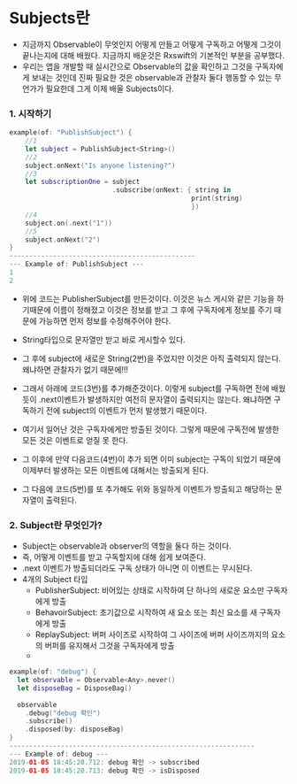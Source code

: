 # Subjects란

- 지금까지 Observable이 무엇인지 어떻게 만들고 어떻게 구독하고 어떻게 그것이 끝나는지에 대해 배웠다. 지금까지 배운것은 Rxswift의 기본적인 부분을 공부했다.
- 우리는 앱을 개발할 때 실시간으로 Observable의 값을 확인하고 그것을 구독자에게 보내는 것인데 진짜 필요한 것은 observable과 관찰자 둘다 행동할 수 있는 무언가가 필요한데 그게 이제 배울 Subjects이다.



### 1. 시작하기

```swift
example(of: "PublishSubject") { 
    //1
	let subject = PublishSubject<String>() 
    //2
    subject.onNext("Is anyone listening?") 
    //3
    let subscriptionOne = subject 
  						  .subscribe(onNext: { string in 
                                              print(string) 
											  })
    //4
    subject.on(.next("1"))
    //5
    subject.onNext("2")
}
-----------------------------------------------
--- Example of: PublishSubject --- 
1 
2 
```

- 위에 코드는 PublisherSubject를 만든것이다. 이것은 뉴스 게시와 같은 기능을 하기때문에 이름이 정해졌고 이것은 정보를 받고 그 후에 구독자에게 정보를 주기 때문에 가능하면 먼저 정보를 수정해주어야 한다.
- String타입으로 문자열만 받고 바로 게시할수 있다. 

- 그 후에 subject에 새로운 String(2번)을 주었지만 이것은 아직 출력되지 않는다. 왜냐하면 관찰자가 없기 때문에!!!
- 그래서 아래에 코드(3번)를 추가해준것이다. 이렇게 subject를 구독하면 전에 배웠듯이 .next이벤트가 발생하지만 여전히 문자열이 출력되지는 않는다. 왜냐하면 구독하기 전에 subject의 이벤트가 먼저 발생했기 때문이다.
- 여기서 일어난 것은 구독자에게만 방출된 것이다.  그렇게 때문에 구독전에 발생한 모든 것은 이벤트로 얻질 못 한다.
- 그 이후에 만약 다음코드(4번)이 추가 되면 이미 subject는 구독이 되었기 때문에 이제부터 발생하는 모든 이벤트에 대해서는 방출되게 된다.
- 그 다음에 코드(5번)를 또 추가해도 위와 동일하게 이벤트가 방출되고 해당하는 문자열이 출력된다.

### 2. Subject란 무엇인가?

- Subject는 observable과 observer의 역할을 둘다 하는 것이다.
- 즉, 어떻게 이벤트를 받고 구독할지에 대해 쉽게 보여준다.
- .next 이벤트가 방출되더라도 구독 상태가 아니면 이 이벤트는 무시된다.
- 4개의 Subject 타입
  - PublisherSubject: 비어있는 상태로 시작하여 단 하나의 새로운 요소만 구독자에게 방출
  - BehavoirSubject: 초기값으로 시작하여 새 요소 또는 최신 요소를 새 구독자에게 방출
  - ReplaySubject: 버퍼 사이즈로 시작하여 그 사이즈에 버퍼 사이즈까지의 요소의 버퍼를 유지해서 그것을 구독자에게 방출
  - 

```swift
example(of: "debug") {
  let observable = Observable<Any>.never()
  let disposeBag = DisposeBag()
  
  observable
    .debug("debug 확인")
    .subscribe()
    .disposed(by: disposeBag)
}
--------------------------------------------------------------
--- Example of: debug ---
2019-01-05 18:45:20.712: debug 확인 -> subscribed
2019-01-05 18:45:20.713: debug 확인 -> isDisposed
```

